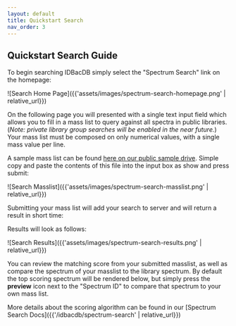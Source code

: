 ```yaml
---
layout: default
title: Quickstart Search
nav_order: 3
---
```


## Quickstart Search Guide

To begin searching IDBacDB simply select the "Spectrum Search" link on the homepage:

![Search Home Page]({{'assets/images/spectrum-search-homepage.png' | relative_url}})

On the following page you will presented with a single text input field which allows you to fill in a mass list to query against
all spectra in public libraries. (_Note: private library group searches will be enabled in the near future._) Your mass list must
be composed on only numerical values, with a single mass value per line.

A sample mass list can be found [here on our public sample drive](https://drive.google.com/file/d/16Gg5lrAoki5W3XxkpA5sxKJ1dZt6IBlE/view).
Simple copy and paste the contents of this file into the input box as show and press submit:

![Search Masslist]({{'assets/images/spectrum-search-masslist.png' | relative_url}})

Submitting your mass list will add your search to server and will return a result in short time:

Results will look as follows:

![Search Results]({{'assets/images/spectrum-search-results.png' | relative_url}})

You can review the matching score from your submitted masslist, as well as compare the 
spectrum of your masslist to the library spectrum. By default the top scoring spectrum will be rendered below,
but simply press the __preview__ icon next to the "Spectrum ID" to compare that spectrum to your own mass list.

More details about the scoring algorithm can be found in our [Spectrum Search Docs]({{'/idbacdb/spectrum-search' | relative_url}})